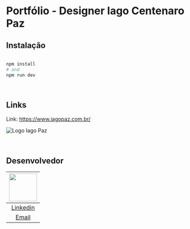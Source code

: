 # Portfólio - Designer Iago Centenaro Paz

## Instalação

```bash

npm install
# and
npm run dev

```

</br>

## Links

Link: https://www.iagopaz.com.br/

![Logo Iago Paz](https://raw.githubusercontent.com/giovanifranz/Iago-Portfolio/main/public/Logo.png)

</br>

## Desenvolvedor

| [<img src="https://avatars.githubusercontent.com/u/79429654?v=4" width="75px;"/>](https://github.com/giovanifranz) |
| :-: |
|[Linkedin](https://www.linkedin.com/in/giovanifranz)|
|[Email](mailto:giovanifranz151@gmail.com)|
